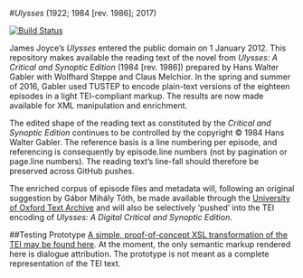 #_Ulysses_ (1922; 1984 [rev. 1986]; 2017)

[![Build Status](https://travis-ci.org/JonathanReeve/corpus-joyce-ulysses-tei.svg?branch=master)](https://travis-ci.org/JonathanReeve/corpus-joyce-ulysses-tei)

James Joyce’s _Ulysses_ entered the public domain on 1 January 2012. This repository makes available the reading text of the novel from _Ulysses: A Critical and Synoptic Edition_ (1984 [rev. 1986]) prepared by Hans Walter Gabler with Wolfhard Steppe and Claus Melchior. In the spring and summer of 2016, Gabler used TUSTEP to encode plain-text versions of the eighteen episodes in a light TEI-compliant markup. The results are now made available for XML manipulation and enrichment.

The edited shape of the reading text as constituted by the _Critical and Synoptic Edition_ continues to be controlled by the copyright © 1984 Hans Walter Gabler. The reference basis is a line numbering per episode, and referencing is consequently by episode.line numbers (not by pagination or page.line numbers). The reading text’s line-fall should therefore be preserved across GitHub pushes.

The enriched corpus of episode files and metadata will, following an original suggestion by Gábor Mihály Tóth, be made available through the [University of Oxford Text Archive](https://ota.ox.ac.uk/) and will also be selectively ‘pushed’ into the TEI encoding of _Ulysses: A Digital Critical and Synoptic Edition_.

##Testing Prototype
[A simple, proof-of-concept XSL transformation of the TEI may be found here](https://ulysses-tei.netlify.com/). At the moment, the only semantic markup rendered here is dialogue attribution. The prototype is not meant as a complete representation of the TEI text.
